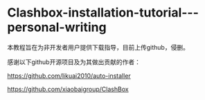 # Clashbox-installation-tutorial---personal-writing
本教程旨在为非开发者用户提供下载指导，目前上传github，侵删。

感谢以下github开源项目及为其做出贡献的作者： 

https://github.com/likuai2010/auto-installer 

https://github.com/xiaobaigroup/ClashBox
